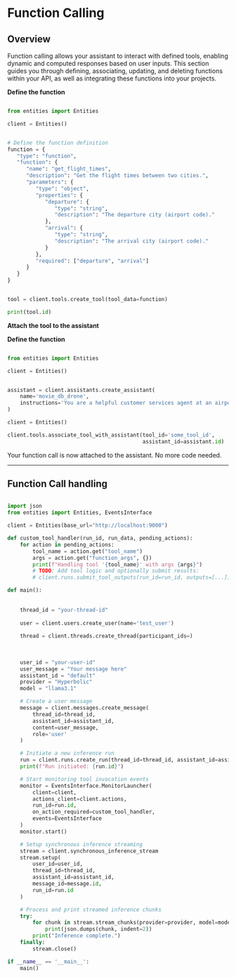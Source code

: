 # Function Calling

## Overview

Function calling allows your assistant to interact with defined tools, enabling dynamic and computed responses based on user inputs. This section guides you through defining, associating, updating, and deleting functions within your API, as well as integrating these functions into your projects.


**Define the function**

```python

from entities import Entities

client = Entities()


# Define the function definition
function = {
   "type": "function",
   "function": {
      "name": "get_flight_times",
      "description": "Get the flight times between two cities.",
      "parameters": {
         "type": "object",
         "properties": {
            "departure": {
               "type": "string",
               "description": "The departure city (airport code)."
            },
            "arrival": {
               "type": "string",
               "description": "The arrival city (airport code)."
            }
         },
         "required": ["departure", "arrival"]
      }
   }
}


tool = client.tools.create_tool(tool_data=function)

print(tool.id)

```


**Attach the tool to the assistant**

**Define the function**

```python

from entities import Entities

client = Entities()


assistant = client.assistants.create_assistant(
    name='movie_db_drone',
    instructions='You are a helpful customer services agent at an airport'
)

client = Entities()

client.tools.associate_tool_with_assistant(tool_id='some_tool_id',
                                           assistant_id=assistant.id)


```

Your function call is now attached to the assistant. No more code needed.


---

## Function Call handling


```python

import json
from entities import Entities, EventsInterface

client = Entities(base_url="http://localhost:9000")

def custom_tool_handler(run_id, run_data, pending_actions):
    for action in pending_actions:
        tool_name = action.get("tool_name")
        args = action.get("function_args", {})
        print(f"Handling tool '{tool_name}' with args {args}")
        # TODO: Add tool logic and optionally submit results:
        # client.runs.submit_tool_outputs(run_id=run_id, outputs=[...])

def main():
    
    
    thread_id = "your-thread-id"
    
    user = client.users.create_user(name='test_user')
    
    thread = client.threads.create_thread(participant_ids=)
    
    
    
    user_id = "your-user-id"
    user_message = "Your message here"
    assistant_id = "default"
    provider = "Hyperbolic"
    model = "llama3.1"

    # Create a user message
    message = client.messages.create_message(
        thread_id=thread_id,
        assistant_id=assistant_id,
        content=user_message,
        role='user'
    )

    # Initiate a new inference run
    run = client.runs.create_run(thread_id=thread_id, assistant_id=assistant_id)
    print(f"Run initiated: {run.id}")

    # Start monitoring tool invocation events
    monitor = EventsInterface.MonitorLauncher(
        client=client,
        actions_client=client.actions,
        run_id=run.id,
        on_action_required=custom_tool_handler,
        events=EventsInterface
    )
    monitor.start()

    # Setup synchronous inference streaming
    stream = client.synchronous_inference_stream
    stream.setup(
        user_id=user_id,
        thread_id=thread_id,
        assistant_id=assistant_id,
        message_id=message.id,
        run_id=run.id
    )

    # Process and print streamed inference chunks
    try:
        for chunk in stream.stream_chunks(provider=provider, model=model):
            print(json.dumps(chunk, indent=2))
        print("Inference complete.")
    finally:
        stream.close()

if __name__ == '__main__':
    main()

```